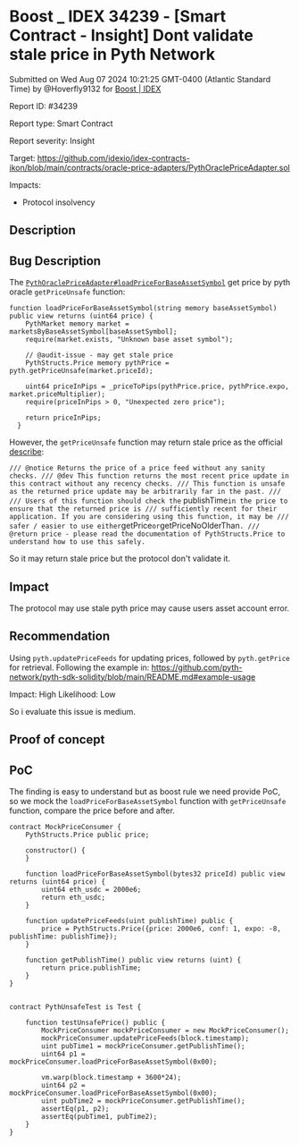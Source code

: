 # Boost \_ IDEX 34239 - \[Smart Contract - Insight] Dont validate stale price in Pyth Network

Submitted on Wed Aug 07 2024 10:21:25 GMT-0400 (Atlantic Standard Time) by @Hoverfly9132 for [Boost | IDEX](https://immunefi.com/bounty/boost-idex/)

Report ID: #34239

Report type: Smart Contract

Report severity: Insight

Target: https://github.com/idexio/idex-contracts-ikon/blob/main/contracts/oracle-price-adapters/PythOraclePriceAdapter.sol

Impacts:

* Protocol insolvency

## Description

## Bug Description

The [`PythOraclePriceAdapter#loadPriceForBaseAssetSymbol`](https://github.com/idexio/idex-contracts-ikon/blob/a4bfee2cb80daec8ba22ee926a13884807d0a94a/contracts/oracle-price-adapters/PythOraclePriceAdapter.sol#L103) get price by pyth oracle `getPriceUnsafe` function:

```solidity
function loadPriceForBaseAssetSymbol(string memory baseAssetSymbol) public view returns (uint64 price) {
    PythMarket memory market = marketsByBaseAssetSymbol[baseAssetSymbol];
    require(market.exists, "Unknown base asset symbol");

    // @audit-issue - may get stale price
    PythStructs.Price memory pythPrice = pyth.getPriceUnsafe(market.priceId);

    uint64 priceInPips = _priceToPips(pythPrice.price, pythPrice.expo, market.priceMultiplier);
    require(priceInPips > 0, "Unexpected zero price");

    return priceInPips;
  }
```

However, the `getPriceUnsafe` function may return stale price as the official [describe](https://github.com/pyth-network/pyth-sdk-solidity/blob/c24b3e0173a5715c875ae035c20e063cb900f481/IPyth.sol#L30-L37):

`/// @notice Returns the price of a price feed without any sanity checks. /// @dev This function returns the most recent price update in this contract without any recency checks. /// This function is unsafe as the returned price update may be arbitrarily far in the past. /// /// Users of this function should check the` publishTime`in the price to ensure that the returned price is /// sufficiently recent for their application. If you are considering using this function, it may be /// safer / easier to use either`getPrice`or`getPriceNoOlderThan`. /// @return price - please read the documentation of PythStructs.Price to understand how to use this safely.`

So it may return stale price but the protocol don't validate it.

## Impact

The protocol may use stale pyth price may cause users asset account error.

## Recommendation

Using `pyth.updatePriceFeeds` for updating prices, followed by `pyth.getPrice` for retrieval. Following the example in: https://github.com/pyth-network/pyth-sdk-solidity/blob/main/README.md#example-usage

Impact: High Likelihood: Low

So i evaluate this issue is medium.

## Proof of concept

## PoC

The finding is easy to understand but as boost rule we need provide PoC, so we mock the `loadPriceForBaseAssetSymbol` function with `getPriceUnsafe` function, compare the price before and after.

```solidity
contract MockPriceConsumer {
    PythStructs.Price public price;

    constructor() {
    }

    function loadPriceForBaseAssetSymbol(bytes32 priceId) public view returns (uint64 price) {
        uint64 eth_usdc = 2000e6;
        return eth_usdc;
    }

    function updatePriceFeeds(uint publishTime) public {
        price = PythStructs.Price({price: 2000e6, conf: 1, expo: -8, publishTime: publishTime});
    }

    function getPublishTime() public view returns (uint) {
        return price.publishTime;
    }
}


contract PythUnsafeTest is Test {

    function testUnsafePrice() public {
        MockPriceConsumer mockPriceConsumer = new MockPriceConsumer();
        mockPriceConsumer.updatePriceFeeds(block.timestamp);
        uint pubTime1 = mockPriceConsumer.getPublishTime();
        uint64 p1 = mockPriceConsumer.loadPriceForBaseAssetSymbol(0x00);
        
        vm.warp(block.timestamp + 3600*24);
        uint64 p2 = mockPriceConsumer.loadPriceForBaseAssetSymbol(0x00);
        uint pubTime2 = mockPriceConsumer.getPublishTime();
        assertEq(p1, p2);
        assertEq(pubTime1, pubTime2);
    }
}
```
